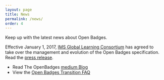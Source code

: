 ```yaml
---
layout: page
title: News
permalink: /news/
order: 4
---
```

Keep up with the latest news about Open Badges.

Effective January 1, 2017, [IMS Global Learning Consortium](https://www.imsglobal.org/) has agreed to take over the management and evolution of the Open Badges specification. Read the [press release](https://www.imsglobal.org/article/next-steps-accelerate-evolution-open-badges-standard).

* Read The OpenBadges [medium Blog](http://medium.com/openbadges)
* View the [Open Badges Transition FAQ](https://www.imsglobal.org/open-badges-transition-faq)







